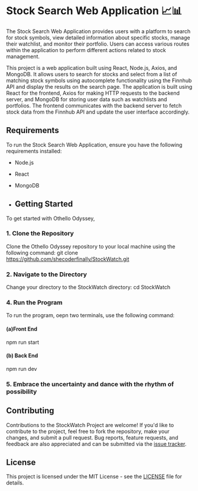 # Stock Search Web Application 📈📊

The Stock Search Web Application provides users with a platform to search for stock symbols, view detailed information about specific stocks, manage their watchlist, and monitor their portfolio. Users can access various routes within the application to perform different actions related to stock management.  
  
This project is a web application built using React, Node.js, Axios, and MongoDB. It allows users to search for stocks and select from a list of matching stock symbols using autocomplete functionality using the Finnhub API and display the results on the search page. The application is built using React for the frontend, Axios for making HTTP requests to the backend server, and MongoDB for storing user data such as watchlists and portfolios. The frontend communicates with the backend server to fetch stock data from the Finnhub API and update the user interface accordingly.

## Requirements

To run the Stock Search Web Application, ensure you have the following requirements installed:

- Node.js
- React
- MongoDB

- ## Getting Started
To get started with Othello Odyssey, 

### 1. Clone the Repository

Clone the Othello Odyssey repository to your local machine using the following command:
git clone https://github.com/shecoderfinally/StockWatch.git

### 2. Navigate to the Directory

Change your directory to the StockWatch directory:
cd StockWatch

### 4. Run the Program

To run the program, oepn two terminals, use the following command:
#### (a)Front End
npm run start

#### (b) Back End
npm run dev

### 5. Embrace the uncertainty and dance with the rhythm of possibility

## Contributing

Contributions to the StockWatch Project are welcome! If you'd like to contribute to the project, feel free to fork the repository, make your changes, and submit a pull request. Bug reports, feature requests, and feedback are also appreciated and can be submitted via the [issue tracker](https://github.com/shecoderfinally/StockWatch/issues).

## License

This project is licensed under the MIT License - see the [LICENSE](https://github.com/shecoderfinally/StockWatch/blob/main/LICENSE) file for details.

